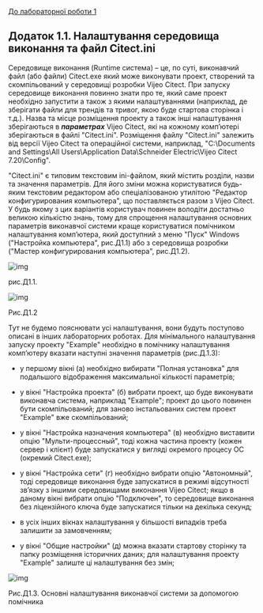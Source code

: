 [До лабораторної роботи 1](lab1.md)

## Додаток 1.1. Налаштування середовища виконання та файл Citect.ini 

Середовище виконання (Runtime система) – це, по суті, виконавчий файл (або файли) Citect.exe який може виконувати проект, створений та скомпільований у середовищі розробки Vijeo Citect. При запуску середовище виконання повинно знати про те, який саме проект необхідно запустити а також з якими налаштуваннями (наприклад, де зберігати файли для трендів та тривог, якою буде стартова сторінка і т.д.). Назва та місце розміщення проекту а також інші налаштування зберігаються в ***параметрах*** Vijeo Citect, які на кожному комп’ютері зберігаються в файлі "Citect.ini". Розміщення файлу "Citect.ini" залежить від версії Vijeo Citect та операційної системи, наприклад, "C:\Documents and Settings\All Users\Application Data\Schneider Electric\Vijeo Citect 7.20\Config".

"Citect.ini" є типовим текстовим ini-файлом, який містить розділи, назви та значення параметрів. Для його зміни можна користуватися будь-яким текстовим редактором або спеціалізованою утилітою "Редактор конфигурирования компьютера", що поставляється разом з Vijeo Citect. У будь якому з цих варіантів користувач повинен володіти достатньо великою кількістю знань, тому для спрощення налаштування основних параметрів виконавчої системи краще користуватися помічником налаштування комп’ютера, який доступний з меню "Пуск" Windows ("Настройка компьютера", рис.Д1.1) або з середовища розробки ("Мастер конфигурирования компьютера", рис.Д1.2).  

![img](G:\san\AKIT\ДИСЦИП\ЛМІ\gitver\lab\citectold\media1\clip_image009.jpg) 

рис.Д1.1.

![img](G:\san\AKIT\ДИСЦИП\ЛМІ\gitver\lab\citectold\media1\clip_image011.jpg)

Рис.Д1.2

Тут не будемо пояснювати усі налаштування, вони будуть поступово описані в інших лабораторних роботах. Для мінімального налаштування запуску проекту "Example" необхідно в помічнику налаштування комп’ютеру вказати наступні значення параметрів (рис.Д.1.3):

- у першому вікні (а) необхідно вибирати "Полная установка" для подальшого відображення максимальної кількості параметрів;

- у вікні "Настройка проекта" (б) вибрати проект, що буде виконувати виконавча система, наприклад "Example"; проект до цього повинен бути скомпільований; для заново інстальованих систем проект "Example" вже скомпільований;

- у вікні "Настройка назначения компьютера" (в) необхідно виставити опцію "Мульти-процессный", тоді кожна частина проекту (кожен сервер і клієнт) буде запускатися у вигляді окремого процесу ОС (окремий Citect.exe);

- у вікні "Настройка сети" (г) необхідно вибрати опцію "Автономный", тоді середовище виконання буде запускатися в режимі відсутності зв’язку з іншими середовищами виконання Vijeo Citect; якщо в даному вікні вибрати опцію "Подключен", то середовище виконання без ліцензійного ключа буде запускатися тільки на декілька секунд;

- в усіх інших вікнах налаштування у більшості випадків треба залишити за замовченням; 

- у вікні "Общие настройки" (д) можна вказати стартову сторінку та папку розміщення історичних даних; для налаштування проекту "Example" залиште ці налаштування без змін;       


![img](G:\san\AKIT\ДИСЦИП\ЛМІ\gitver\lab\citectold\media1\clip_image017.png)

Рис.Д1.3. Основні налаштування виконавчої системи за допомогою помічника

